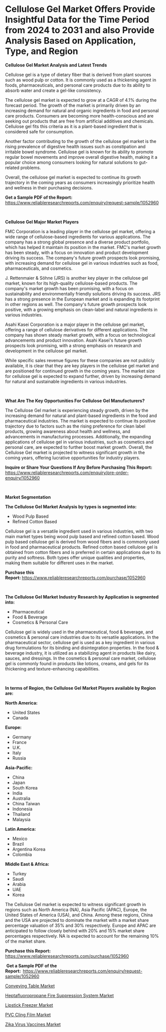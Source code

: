 <p><h1>Cellulose Gel Market Offers Provide Insightful Data for the Time Period from 2024 to 2031 and also Provide Analysis Based on Application, Type, and Region</h1></p><p><strong>Cellulose Gel Market Analysis and Latest Trends</strong></p>
<p><p>Cellulose gel is a type of dietary fiber that is derived from plant sources such as wood pulp or cotton. It is commonly used as a thickening agent in foods, pharmaceuticals, and personal care products due to its ability to absorb water and create a gel-like consistency.</p><p>The cellulose gel market is expected to grow at a CAGR of 4.1% during the forecast period. The growth of the market is primarily driven by an increasing demand for natural and organic ingredients in food and personal care products. Consumers are becoming more health-conscious and are seeking out products that are free from artificial additives and chemicals. Cellulose gel fits this criteria as it is a plant-based ingredient that is considered safe for consumption.</p><p>Another factor contributing to the growth of the cellulose gel market is the rising prevalence of digestive health issues such as constipation and irritable bowel syndrome. Cellulose gel is known for its ability to promote regular bowel movements and improve overall digestive health, making it a popular choice among consumers looking for natural solutions to gut-related problems.</p><p>Overall, the cellulose gel market is expected to continue its growth trajectory in the coming years as consumers increasingly prioritize health and wellness in their purchasing decisions.</p></p>
<p><strong>Get a Sample PDF of the Report:&nbsp;</strong> <a href="https://www.reliableresearchreports.com/enquiry/request-sample/1052960">https://www.reliableresearchreports.com/enquiry/request-sample/1052960</a></p>
<p>&nbsp;</p>
<p><strong>Cellulose Gel Major Market Players</strong></p>
<p><p>FMC Corporation is a leading player in the cellulose gel market, offering a wide range of cellulose-based ingredients for various applications. The company has a strong global presence and a diverse product portfolio, which has helped it maintain its position in the market. FMC's market growth has been steady, with a focus on innovation and product development driving its success. The company's future growth prospects look promising, with increasing demand for cellulose gel in various industries such as food, pharmaceuticals, and cosmetics.</p><p>J. Rettenmaier & Söhne (JRS) is another key player in the cellulose gel market, known for its high-quality cellulose-based products. The company's market growth has been promising, with a focus on sustainability and environmentally friendly solutions driving its success. JRS has a strong presence in the European market and is expanding its footprint in other regions as well. The company's future growth prospects look positive, with a growing emphasis on clean-label and natural ingredients in various industries.</p><p>Asahi Kasei Corporation is a major player in the cellulose gel market, offering a range of cellulose derivatives for different applications. The company has shown steady market growth, with a focus on technological advancements and product innovation. Asahi Kasei's future growth prospects look promising, with a strong emphasis on research and development in the cellulose gel market.</p><p>While specific sales revenue figures for these companies are not publicly available, it is clear that they are key players in the cellulose gel market and are positioned for continued growth in the coming years. The market size for cellulose gel is expected to expand further, driven by increasing demand for natural and sustainable ingredients in various industries.</p></p>
<p>&nbsp;</p>
<p><strong>What Are The Key Opportunities For Cellulose Gel Manufacturers?</strong></p>
<p><p>The Cellulose Gel market is experiencing steady growth, driven by the increasing demand for natural and plant-based ingredients in the food and pharmaceutical industries. The market is expected to continue its positive trajectory due to factors such as the rising preference for clean label products, growing awareness about health and wellness, and advancements in manufacturing processes. Additionally, the expanding applications of cellulose gel in various industries, such as cosmetics and personal care, are expected to further boost market growth. Overall, the Cellulose Gel market is projected to witness significant growth in the coming years, offering lucrative opportunities for industry players.</p></p>
<p><strong>Inquire or Share Your Questions If Any Before Purchasing This Report:</strong> <a href="https://www.reliableresearchreports.com/enquiry/pre-order-enquiry/1052960">https://www.reliableresearchreports.com/enquiry/pre-order-enquiry/1052960</a></p>
<p>&nbsp;</p>
<p><strong>Market Segmentation</strong></p>
<p><strong>The Cellulose Gel Market Analysis by types is segmented into:</strong></p>
<p><ul><li>Wood Pulp Based</li><li>Refined Cotton Based</li></ul></p>
<p><p>Cellulose gel is a versatile ingredient used in various industries, with two main market types being wood pulp based and refined cotton based. Wood pulp based cellulose gel is derived from wood fibers and is commonly used in food and pharmaceutical products. Refined cotton based cellulose gel is obtained from cotton fibers and is preferred in certain applications due to its purity and softness. Both types offer unique qualities and properties, making them suitable for different uses in the market.</p></p>
<p><strong>Purchase this Report:&nbsp;</strong><a href="https://www.reliableresearchreports.com/purchase/1052960">https://www.reliableresearchreports.com/purchase/1052960</a></p>
<p>&nbsp;</p>
<p><strong>The Cellulose Gel Market Industry Research by Application is segmented into:</strong></p>
<p><ul><li>Pharmaceutical</li><li>Food & Beverage</li><li>Cosmetics & Personal Care</li></ul></p>
<p><p>Cellulose gel is widely used in the pharmaceutical, food & beverage, and cosmetics & personal care industries due to its versatile applications. In the pharmaceutical sector, cellulose gel is used as a key ingredient in various drug formulations for its binding and disintegration properties. In the food & beverage industry, it is utilized as a stabilizing agent in products like dairy, sauces, and dressings. In the cosmetics & personal care market, cellulose gel is commonly found in products like lotions, creams, and gels for its thickening and texture-enhancing capabilities.</p></p>
<p>&nbsp;</p>
<p><strong>In terms of Region, the Cellulose Gel Market Players available by Region are:</strong></p>
<p>
    <p> <strong> North America: </strong>
        <ul>
            <li>United States</li>
            <li>Canada</li>
        </ul>
        </p> 
    <p> <strong> Europe: </strong>
        <ul>
            <li>Germany</li>
            <li>France</li>
            <li>U.K.</li>
            <li>Italy</li>
            <li>Russia</li>
        </ul>
        </p> 
    <p> <strong> Asia-Pacific: </strong>
        <ul>
            <li>China</li>
            <li>Japan</li>
            <li>South Korea</li>
            <li>India</li>
            <li>Australia</li>
            <li>China Taiwan</li>
            <li>Indonesia</li>
            <li>Thailand</li>
            <li>Malaysia</li>
        </ul>
        </p> 
    <p> <strong> Latin America: </strong>
        <ul>
            <li>Mexico</li>
            <li>Brazil</li>
            <li>Argentina Korea</li>
            <li>Colombia</li>
        </ul>
        </p> 
    <p> <strong> Middle East & Africa: </strong>
        <ul>
            <li>Turkey</li>
            <li>Saudi</li>
            <li>Arabia</li>
            <li>UAE</li>
            <li>Korea</li>
        </ul>
    </p>
    </p>
<p><p>The Cellulose Gel market is expected to witness significant growth in regions such as North America (NA), Asia Pacific (APAC), Europe, the United States of America (USA), and China. Among these regions, China and the USA are projected to dominate the market with a market share percentage valuation of 35% and 30% respectively. Europe and APAC are anticipated to follow closely behind with 20% and 15% market share percentages respectively. NA is expected to account for the remaining 10% of the market share.</p></p>
<p><strong>Purchase this Report: </strong><a href="https://www.reliableresearchreports.com/purchase/1052960">https://www.reliableresearchreports.com/purchase/1052960</a></p>
<p>&nbsp;<strong>Get a Sample PDF of the Report:&nbsp;&nbsp;</strong><a href="https://www.reliableresearchreports.com/enquiry/request-sample/1052960">https://www.reliableresearchreports.com/enquiry/request-sample/1052960</a></p>
<p><strong></strong></p>
<p><p><a href="https://medium.com/@juwanhirthe/conveying-table-market-share-evolution-and-market-growth-trends-2024-2031-31ca5f6e6855">Conveying Table Market</a></p><p><a href="https://medium.com/@juwanhirthe/heptafluoropropane-fire-suppression-system-market-insight-market-trends-growth-forecasted-from-1407346b2f5c">Heptafluoropropane Fire Suppression System Market</a></p><p><a href="https://medium.com/@juwanhirthe/lipstick-freezer-market-comprehensive-assessment-by-type-application-and-geography-69285bbd696a">Lipstick Freezer Market</a></p><p><a href="https://github.com/tamvrosiya/Market-Research-Report-List-2/blob/main/pvc-cling-film-market.md">PVC Cling Film Market</a></p><p><a href="https://github.com/pizolina/Market-Research-Report-List-3/blob/main/zika-virus-vaccines-market.md">Zika Virus Vaccines Market</a></p></p>